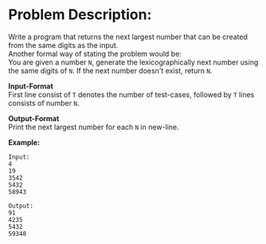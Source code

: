# Problem Description:
Write a program that returns the next largest number that can be created from the same digits as the input.  
Another formal way of stating the problem would be:  
You are given a number `N`, generate the lexicographically next number using the same digits of `N`.
If the next number doesn't exist, return `N`.

**Input-Format**  
First line consist of `T` denotes the number of test-cases, followed by `T` lines consists of number `N`.

**Output-Format**  
Print the next largest number for each `N` in new-line.  

**Example:**
```
Input:
4
19
3542
5432
58943

Output:
91
4235
5432
59348
```

